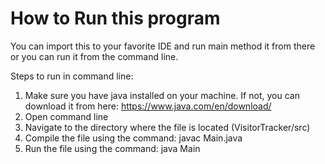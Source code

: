 How to Run this program
======
You can import this to your favorite IDE and run main method it from there or you can run it from the command line.

Steps to run in command line:
1. Make sure you have java installed on your machine. If not, you can download it from here: https://www.java.com/en/download/
2. Open command line
3. Navigate to the directory where the file is located (VisitorTracker/src)
4. Compile the file using the command: javac Main.java
5. Run the file using the command: java Main
